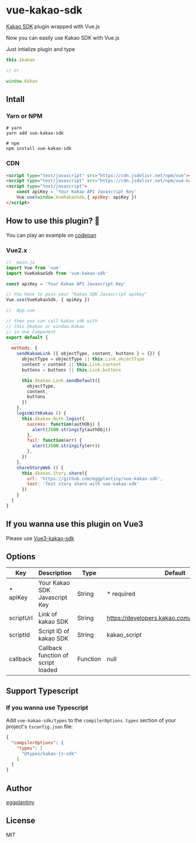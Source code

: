 # vue-kakao-sdk

[Kakao SDK](https://developers.kakao.com/tool) plugin wrapped with Vue.js

Now you can easily use Kakao SDK with Vue.js

Just intialize plugin and type 

```js
this.$kakao

// or

window.Kakao
```

## Intall

### Yarn or NPM
```
# yarn
yarn add vue-kakao-sdk

# npm
npm install vue-kakao-sdk
```

### CDN
```html
<script type="text/javascript" src="https://cdn.jsdelivr.net/npm/vue"></script>
<script type="text/javascript" src="https://cdn.jsdelivr.net/npm/vue-kakao-sdk@0.1.6/dist/js/vue-kakao-sdk.min.js"></script>
<script type="text/javascript">
    const apiKey = 'Your Kakao API Javascript Key'
    Vue.use(window.VueKakaoSdk,{ apiKey: apiKey })
</script>
```

## How to use this plugin? 🧐

You can play an example on [codepan](https://codepen.io/sigran0/pen/WNopPZw)

### Vue2.x
```js
//  main.js
import Vue from 'vue'
import VueKakaoSdk from 'vue-kakao-sdk'

const apiKey = 'Your Kakao API Javascript Key'

// You have to pass your "Kakao SDK Javascript apiKey"
Vue.use(VueKakaoSdk, { apiKey })
```

```js
//  App.vue

// then you can call kakao sdk with
// this.$kakao or window.Kakao
// in Vue Component
export default {
  ...
  methods: {
    sendKakaoLink ({ objectType, content, buttons } = {}) {
      objectType = objectType || this.Link.objectType
      content = content || this.Link.content
      buttons = buttons || this.Link.buttons

      this.$kakao.Link.sendDefault({
        objectType,
        content,
        buttons
      })
    },
    loginWithKakao () {
      this.$kakao.Auth.login({
        success: function(authObj) {
          alert(JSON.stringify(authObj))
        },
        fail: function(err) {
          alert(JSON.stringify(err))
        },
      })
    },
    shareStoryWeb () {
      this.$kakao.Story.share({
        url: 'https://github.com/eggplantiny/vue-kakao-sdk',
        text: 'Test story share with vue-kakao-sdk'
      })
    }
  }
}
```

## If you wanna use this plugin on Vue3
Please use [Vue3-kakao-sdk](https://www.npmjs.com/package/vue3-kakao-sdk)

## Options

|Key|Description|Type|Default|
|------|---|---|---|
|* apiKey|Your Kakao SDK Javascript Key|String|* required|
|scriptUrl|Link of kakao SDK|String|https://developers.kakao.com/sdk/js/kakao.min.js|
|scriptId|Script ID of kakao SDK|String|kakao_script|
|callback|Callback function of script loaded|Function|null|

## Support Typescript
### If you wanna use Typescript
Add `vue-kakao-sdk/types` to the `compilerOptions.types` section of your project's `tsconfig.json` file:
```json
{
  "compilerOptions": {
    "types": [
      "@types/kakao-js-sdk"
    ]
  }
}
```

## Author

[eggplantiny](https://github.com/eggplantiny)

## License
MIT
